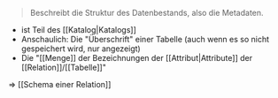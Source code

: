 > Beschreibt die Struktur des Datenbestands, also die Metadaten.

- ist Teil des [[Katalog|Katalogs]]
- Anschaulich: Die "Überschrift" einer Tabelle (auch wenn es so nicht gespeichert wird, nur angezeigt)
- Die "[[Menge]] der Bezeichnungen der [[Attribut|Attribute]] der [[Relation]]/[[Tabelle]]"

=> [[Schema einer Relation]]